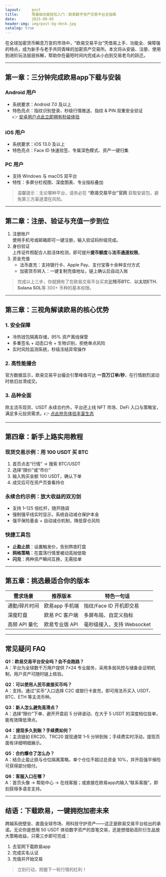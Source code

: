 ```yaml
---
layout:     post
title:      零基础也能轻松入门：欧易数字资产交易平台全指南
date:       2025-09-05
header-img: img/post-bg-desk.jpg
catalog: true
---
```


在全球加密货币瞬息万变的市场中，“欧易交易平台”凭借易上手、功能全、保障强的特点，成为新手与老手共同青睐的加密资产交易所。本文将从安装、注册、使用到进阶玩法层层拆解，帮助你在最短时间内完成从小白到交易老鸟的跃迁。

---

## 第一章：三分钟完成欧易app下载与安装

### Android 用户
- 系统要求：Android 7.0 及以上
- 特色亮点：指纹识别登录、秒级行情推送、指纹 & PIN 双重安全验证  
👉 [安卓用户点此立即拥有秒装体验](https://okxdog.com/)

### iOS 用户
- 系统要求：iOS 13.0 及以上
- 特色亮点：Face ID 快速验签、专属深色模式、资产一键归集
  

### PC 用户  
- 支持 Windows 与 macOS 双平台  
- 特性：多屏分栏视图、深度图表、专业指标叠加  

> 温馨提示：无论哪种平台，请务必在 **“欧易交易平台”官网** 获取安装包，避免第三方渠道潜在风险。

---

## 第二章：注册、验证与充值一步到位

1. 注册账户  
   使用手机号或邮箱即可一键注册，输入验证码秒级完成。
2. 身份验证  
   上传证件照配合人脸活体检测，即可提升**提币额度**与**法币通道权限**。
3. 资金充值  
   - 法币直充：支持银行卡、Apple Pay、支付宝等十余种支付方式  
   - 加密货币转入：一键复制充值地址，链上确认后自动入账  

> 完成以上三步，你就拥有了在欧易交易平台买卖**比特币BTC**、**以太坊ETH**、**Solana SOL**等 300+ 币种的基本权限。

---

## 第三章：三视角解读欧易的核心优势

### 1. 安全保障
- 冷热钱包隔离存储，95% 资产离线保管  
- 多重签名 + 动态口令 + 生物识别，拒绝单点风险  
- 实时风险监测系统，秒级冻结异常操作  

### 2. 高性能撮合
官方数据显示，欧易交易平台撮合引擎峰值可达 **一百万订单/秒**，在行情剧烈波动时依旧丝滑成交。

### 3. 品种全面
除主流币现货、USDT 永续合约外，平台还上线 NFT 市场、DeFi 入口与策略宝，满足多元投资需求。👉 [点此抢先体验丰富生态](https://okxdog.com/)

---

## 第四章：新手上路实用教程

### 现货交易示例：用 100 USDT 买 BTC  
1. 首页点击“行情” → 搜索 BTC/USDT  
2. 选择“限价”或“市价”  
3. 输入购买金额 100 USDT，确认下单  
4. 成交后可在资产页查看持仓

### 永续合约示例：放大收益的双刃剑
- 支持 1–125 倍杠杆，随开随调  
- 强制强平线实时显示，系统自动减仓保护本金  
- 强平保险基金 + 自动减仓机制，降低穿仓风险

### 快捷工具包
- **止盈止损**：设置触发价，告别熬夜盯盘  
- **网格策略**：在震荡行情里被动高抛低吸  
- **闪兑**：两种资产瞬间互换，无需挂单

---

## 第五章：挑选最适合你的版本

| 需求场景 | 推荐版本 | 特色一句话 |
| --- | --- | --- |
| 通勤/碎片时间 | 欧易app 手机端 | 指纹/Face ID 开机即交易 |
| 深度盯盘 | 欧易 PC 客户端 | 多屏布局、自定义指标 |
| 高频 API 量化 | 欧易专业版 API | 毫秒级接入，支持 Websocket |

---

## 常见疑问 FAQ

**Q1：欧易交易平台安全吗？会不会跑路？**  
A：平台为全球数千万用户提供 7×24 专业服务，采用多层风控与储备金证明机制，用户资产可随时链上核验。

**Q2：可以使用人民币直接买币吗？**  
A：支持。通过“买币”入口选择 C2C 或银行卡直充，即可用法币买入 USDT、BTC、ETH 等主流币种。

**Q3：新人怎么避免高滑点？**  
A：选择“限价”下单、避开开盘前 5 分钟波动、在大于 5 USDT 的深度档位挂单，能有效降低滑点。

**Q4：提现多久到账？手续费如何？**  
A：主流链如 ERC20、TRC20 提现通常 1–5 分钟到账；手续费实时浮动，提现页面有详细明细展示。

**Q5：合约爆仓了怎么办？**  
A：结合止盈止损与仓位隔离策略，单个仓位不超过总资金 10%，并开启强平保险可获得部分赔付。

**Q6：客服入口在哪？**  
A：首页头像 → 帮助中心 → 在线客服；或直接在欧易app内输入“联系客服”，即刻获得多语言支持。

---

## 结语：下载欧易，一键拥抱加密未来

跨越系统壁垒、直面全球市场、用科技守护资产——这正是欧易交易平台给出的承诺。无论你是想用 50 USDT 体验数字资产的首笔交易，还是想借助高阶衍生品放大策略收益，只需三步即可完成：  

1. 去官网下载欧易app  
2. 完成实名认证  
3. 充值并开始交易  

> 立刻行动，把握下一轮行情的红利！